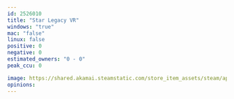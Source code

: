 ```yaml
---
id: 2526010
title: "Star Legacy VR"
windows: "true"
mac: "false"
linux: false
positive: 0
negative: 0
estimated_owners: "0 - 0"
peak_ccu: 0

image: https://shared.akamai.steamstatic.com/store_item_assets/steam/apps/2526010/header.jpg?t=1705648128
opinions:
---
```

